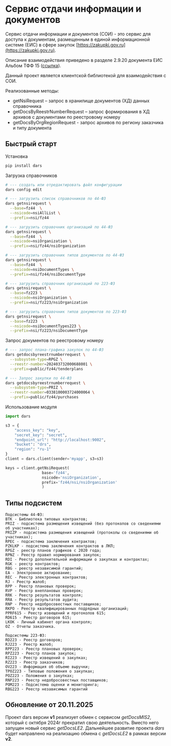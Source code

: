 # Сервис отдачи информации и документов

Сервис отдачи информации и документов (СОИ) - это сервис для доступа к документам, размещенным в единой информационной системе (ЕИС) в сфере закупок [https://zakupki.gov.ru](https://zakupki.gov.ru).

Описание взаимодействия приведено в разделе 2.9.20 документа ЕИС Альбом ТФФ 15 ([ссылка](https://zakupki.gov.ru/epz/main/public/document/view.html?searchString=&sectionId=432&strictEqual=false)).

Данный проект является клиентской библиотекой для взаимодействия с СОИ.

Реализованные методы:
* getNsiRequest – запрос в хранилище документов (ХД) данных справочника
* getDocsByReestrNumberRequest – запрос формирования в ХД архивов с документами по реестровому номеру
* getDocsByOrgRegionRequest - запрос архивов по региону заказчика и типу документа

## Быстрый старт

Установка

```bash
pip install dars
```

Загрузка справочников

```bash
# --- создать или отредактировать файл конфигурации
dars config edit

# --- загрузить список справочников по 44-ФЗ
dars getnsirequest \
  --base=fz44  \
  --nsicode=nsiAllList \
  --prefix=nsi/fz44

# --- загрузить справочник организаций по 44-ФЗ
dars getnsirequest \
  --base=fz44  \
  --nsicode=nsiOrganization \
  --prefix=nsi/fz44/nsiOrganization

# --- загрузить справочник типов документов по 44-ФЗ
dars getnsirequest \
  --base=fz44  \
  --nsicode=nsiDocumentTypes \
  --prefix=nsi/fz44/nsiDocumentType

# --- загрузить справочник организаций по 223-ФЗ
dars getnsirequest \
  --base=fz223 \
  --nsicode=nsiOrganization \
  --prefix=nsi/fz223/nsiOrganization

# --- загрузить справочник типов документов по 223-ФЗ
dars getnsirequest \
  --base=fz223  \
  --nsicode=nsiDocumentTypes223 \
  --prefix=nsi/fz223/nsiDocumentType
```

Запрос документов по реестровому номеру

```bash
# --- запрос плана-графика закупок по 44-ФЗ
dars getdocsbyreestrnumberrequest \
  --subsystem-type=RPGZ \
  --reestr-number=202403732000688001 \
  --prefix=public/fz44/tenderplans

# --- Запрос закупки по 44-ФЗ
dars getdocsbyreestrnumberrequest \
  --subsystem-type=PRIZ \
  --reestr-number=0338100003724000064 \
  --prefix=public/fz44/purchases
```

Использование модуля

```python
import dars

s3 = {
    "access_key": "key",
    "secret_key": "secret",
    "endpoint_url": "http://localhost:9002",
    "bucket": "drs",
    "region": "ru-1"
}
client = dars.client(sender='myapp', s3=s3)

keys = client.getNsiRequest(
                base='fz44',
                nsicode='nsiOrganization',
                prefix='fz44/nsi/nsiOrganization'
                )
```

## Типы подсистем

```
Подсистемы 44-ФЗ:
BTK - Библиотека типовых контрактов;
PRIZ - подсистема размещения извещений (без протоколов со сведениями об участниках);
PRIZP - подсистема размещения извещений (протоколы со сведениями об участниках);
RPEC - подсистема заключения контрактов;
PZKLKP - подсистема заключения контрактов в ЛКП;
RPGZ - реестр планов графиков с 2020 года;
RPNZ - Реестр правил нормирования закупок;
RDI - Реестр дополнительной информации о закупках и контрактах;
RGK - реестр контрактов;
RBG - реестр независимой гарантий;
EA - Электронное актирование;
REC - Реестр электронных контрактов;
RJ - Реестр жалоб;
RPP - Реестр плановых проверок;
RVP - Реестр внеплановых проверок;
RRK - Реестр результатов контроля;
RRA - Реестр результатов аудита;
RNP - Реестр недобросовестных поставщиков;
RKPO - Реестр квалифицированных подрядных организаций;
PPRF615 - Реестр извещений и протоколов 615;
RD615 - Реестр договоров 615;
LKOK - Личный кабинет органа контроля;
OZ - Отчеты заказчика.

Подсистемы 223-ФЗ:
RD223 - Реестр договоров;
RJ223 - Реестр жалоб;
RPP223 - Реестр плановых проверок;
RPZ223 - Реестр планов закупок;
RI223 - Реестр извещений о закупках;
RZ223 - Реестр заказчиков;
OV223 - Информация об объеме выручки;
TPOZ223 - Типовые положения о закупках;
POZ223 - Положения о закупках;
RNP223 - Реестр недобросовестных поставщиков;
POM223 - Подсистема оценки и мониторинга;
RBG223 - Реестр независимых гарантий
```

## Обновление от 20.11.2025

Проект dars версии **v1** реализует обмен с сервисом *getDocsMIS2*, который с октября 2024г прекратил свою деятельность.
Вместо него запущен новый сервис *getDocsLE2*. Дальнейшее развитие проекта *dars* будет направлено на реализацию
обмена с  *getDocsLE2* в рамках версии **v2**.

